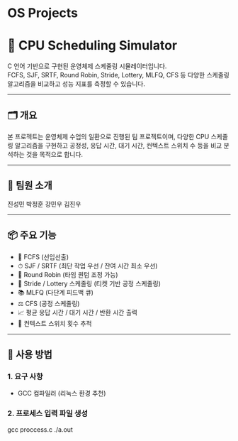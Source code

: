 # OS Projects

# 🧠 CPU Scheduling Simulator

C 언어 기반으로 구현된 운영체제 스케줄링 시뮬레이터입니다.  
FCFS, SJF, SRTF, Round Robin, Stride, Lottery, MLFQ, CFS 등 다양한 스케줄링 알고리즘을 비교하고 성능 지표를 측정할 수 있습니다.

---

## 🗂️ 개요

본 프로젝트는 운영체제 수업의 일환으로 진행된 팀 프로젝트이며, 다양한 CPU 스케줄링 알고리즘을 구현하고 공정성, 응답 시간, 대기 시간, 컨텍스트 스위치 수 등을 비교 분석하는 것을 목적으로 합니다.

---

## 👥 팀원 소개

진성민
박정훈
강민우
김진우

---

## 📦 주요 기능

- 🔁 FCFS (선입선출)
- ⏱ SJF / SRTF (최단 작업 우선 / 잔여 시간 최소 우선)
- 🔄 Round Robin (타임 퀀텀 조정 가능)
- 🎫 Stride / Lottery 스케줄링 (티켓 기반 공정 스케줄링)
- 📚 MLFQ (다단계 피드백 큐)
- ⚖️ CFS (공정 스케줄링)
- 📈 평균 응답 시간 / 대기 시간 / 반환 시간 출력
- 🔁 컨텍스트 스위치 횟수 추적

---

## 🚀 사용 방법

### 1. 요구 사항
- GCC 컴파일러 (리눅스 환경 추천)

### 2. 프로세스 입력 파일 생성

gcc proccess.c
./a.out
